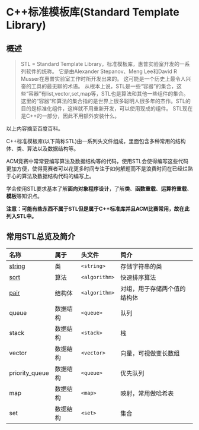 # C++标准模板库(Standard Template Library)

## 概述
> STL = Standard Template Library，标准模板库，惠普实验室开发的一系列软件的统称。
> 它是由Alexander Stepanov、Meng Lee和David R Musser在惠普实验室工作时所开发出来的。
> 这可能是一个历史上最令人兴奋的工具的最无聊的术语。
> 从根本上说，STL是一些“容器”的集合，这些“容器”有list,vector,set,map等，STL也是算法和其他一些组件的集合。
> 这里的“容器”和算法的集合指的是世界上很多聪明人很多年的杰作。STL的目的是标准化组件，这样就不用重新开发，可以使用现成的组件。
> STL现在是C++的一部分，因此不用额外安装什么。

以上内容摘至百度百科。

C++标准模板库(以下简称STL)由一系列头文件组成，里面包含多种常用的结构体、类、算法以及数据结构等。

ACM竞赛中常常要编写算法及数据结构等的代码，使用STL会使得编写这些代码更加方便，使得竞赛者可以花更多时间专注于如何解题而不是浪费时间在已经烂熟于心的算法及数据结构代码的编写上。

学会使用STL要求基本了解**面向对象程序设计**，了解**类**、**函数重载**、**运算符重载**、**模板**等知识点。

**注意：可能有些东西不属于STL但是属于C++标准库并且ACM比赛常用，故在此列入STL中。**

## 常用STL总览及简介

|名称                                                                                       |属于       |头文件         |简介                           |
|:------------------------------------------------------------------------------------------|:----------|:--------------|:------------------------------|
|[string](https://coding.net/u/JZQT/p/ACM_Template/git/tree/master/C++STL/string "字符串类")|类         |`<string>`     |存储字符串的类                 |
|[sort](https://coding.net/u/JZQT/p/ACM_Template/git/tree/master/C++STL/sort "快速排序算法")|算法       |`<algorithm>`  |快速排序算法                   |
|[pair](https://coding.net/u/JZQT/p/ACM_Template/git/tree/master/C++STL/pair "对组")        |结构体     |`<algorithm>`  |对组，用于存储两个值的结构体   |
|queue                                                                                      |数据结构   |`<queue>`      |队列                           |
|stack                                                                                      |数据结构   |`<stack>`      |栈                             |
|vector                                                                                     |数据结构   |`<vector>`     |向量，可视做变长数组           |
|priority_queue                                                                             |数据结构   |`<queue>`      |优先队列                       |
|map                                                                                        |数据结构   |`<map>`        |映射，常用做哈希表             |
|set                                                                                        |数据结构   |`<set>`        |集合                           |
